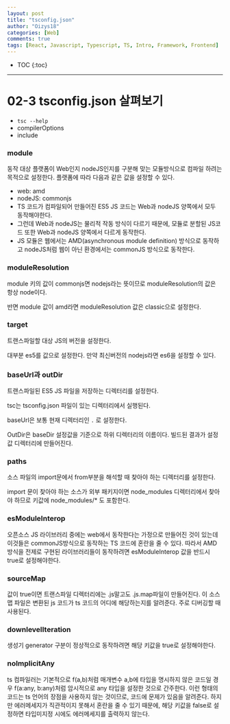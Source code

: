 ```yaml
---
layout: post
title: "tsconfig.json"
author: "Oizys18"
categories: [Web]
comments: true
tags: [React, Javascript, Typescript, TS, Intro, Framework, Frontend]
---
```

* TOC
{:toc}
* * *

# 02-3 tsconfig.json 살펴보기

- `tsc --help`
- compilerOptions
- include

### module

동작 대상 플랫폼이 Web인지 nodeJS인지를 구분해 맞는 모듈방식으로 컴파일 하려는 목적으로 설정한다. 플랫폼에 따라 다음과 같은 값을 설정할 수 있다. 

- web: amd
- nodeJS: commonjs
- TS 코드가 컴파일되어 만들어진 ES5 JS 코드는 Web과 nodeJS 양쪽에서 모두 동작해야한다.
- 그런데 Web과 nodeJS는 물리적 작동 방식이 다르기 때문에, 모듈로 분할된 JS코드 또한 Web과 nodeJS 양쪽에서 다르게 동작한다.
- JS 모듈은 웹에서는 AMD(asynchronous module definition) 방식으로 동작하고 nodeJS처럼 웹이 아닌 환경에서는 commonJS 방식으로 동작한다.

### moduleResolution

module 키의 값이 commonjs면 nodejs라는 뜻이므로 moduleResolution의 값은 항상 node이다. 

반면 module 값이 amd라면 moduleResolution 값은 classic으로 설정한다. 

### target

트랜스파일할 대상 JS의 버전을 설정한다. 

대부분 es5를 값으로 설정한다. 만약 최신버전의 nodejs라면 es6을 설정할 수 있다. 

### baseUrl과 outDir

트랜스파일된 ES5 JS 파일을 저장하는 디렉터리를 설정한다. 

tsc는 tsconfig.json 파일이 있는 디렉터리에서 실행된다. 

baseUrl은 보통 현재 디렉터리인 `.` 로 설정한다. 

OutDir은 baseDir 설정값을 기준으로 하위 디렉터리의 이름이다. 빌드된 결과가 설정값 디렉터리에 만들어진다. 

### paths

소스 파일의 import문에서 from부분을 해석할 때 찾아야 하는 디렉터리를 설정한다. 

import 문이 찾아야 하는 소스가 외부 패키지이면 node_modules 디렉터리에서 찾아야 하므로 키값에 node_modules/* 도 포함한다.

### esModuleInterop

오픈소스 JS 라이브러리 중에는 web에서 동작한다는 가정으로 만들어진 것이 있는데 이것들은 commonJS방식으로 동작하는 TS 코드에 혼란을 줄 수 있다. 따라서 AMD 방식을 전제로 구현된 라이브러리들이 동작하려면 esModuleInterop 값을 반드시 true로 설정해야한다. 

### sourceMap

값이 true이면 트랜스파일 디렉터리에는 .js말고도 .js.map파일이 만들어진다. 이 소스맵 파일은 변환된 js 코드가 ts 코드의 어디에 해당하는지를 알려준다. 주로 디버깅할 때 사용된다. 

### downlevelIteration

생성기 generator 구분이 정상적으로 동작하려면 해당 키값을 true로 설정해야한다. 

### noImplicitAny

ts 컴파일러는 기본적으로 f(a,b)처럼 매개변수 a,b에 타입을 명시하지 않은 코드일 경우 f(a:any, b:any)처럼 암시적으로 any 타입을 설정한 것으로 간주한다. 이런 형태의  코드는 ts 언어의 장점을 사용하지 않는 것이므로, 코드에 문제가 있음을 알려준다. 하지만 에러메세지가 직관적이지 못해서 혼란을 줄 수 있기 때문에, 해당 키값을 false로 설정하면 타입미지정 시에도 에러메세지를 출력하지 않는다.